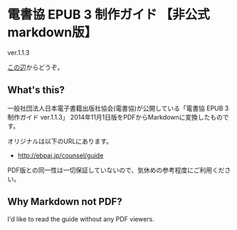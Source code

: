 # 電書協 EPUB 3 制作ガイド 【非公式markdown版】

ver.1.1.3

[この辺](./md/README.md)からどうぞ。

## What's this?

一般社団法人日本電子書籍出版社協会(電書協)が公開している「電書協 EPUB 3 制作ガイド ver.1.1.3」 2014年11月1日版をPDFからMarkdownに変換したものです。

オリジナルは以下のURLにあります。

* http://ebpaj.jp/counsel/guide

PDF版との同一性は一切保証していないので、気休めの参考程度にご利用ください。

## Why Markdown not PDF?

I'd like to read the guide without any PDF viewers.
